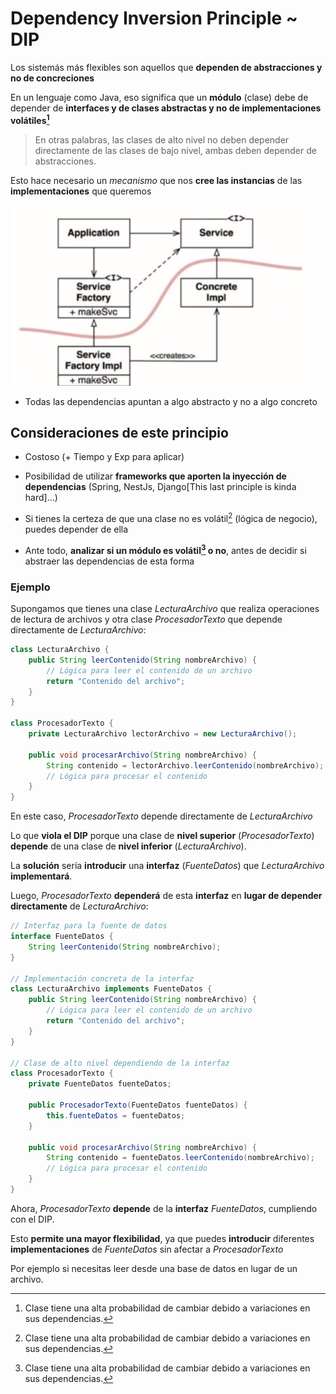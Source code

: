 # Dependency Inversion Principle ~ DIP

Los sistemás más flexibles son aquellos que **dependen de abstracciones y no de concreciones**

En un lenguaje como Java, eso significa que un **módulo** (clase) debe de depender de **interfaces y de clases abstractas y no de implementaciones volátiles[^1]**

> En otras palabras, las clases de alto nivel no deben depender directamente de las clases de bajo nivel,  ambas deben depender de abstracciones.

Esto hace necesario un _mecanismo_ que nos **cree las instancias** de las **implementaciones** que queremos

![](/Images/3-Principios-SOLID/Screenshot%20Capture%20-%202023-11-13%20-%2021-55-32.png)

+ Todas las dependencias apuntan a algo abstracto y no a algo concreto


## Consideraciones de este principio

+ Costoso (+ Tiempo y Exp para aplicar)

+ Posibilidad de utilizar **frameworks que aporten la inyección de dependencias**  (Spring, NestJs, Django[This last principle is kinda hard]...)

+ Si tienes la certeza de que una clase no es volátil[^1] (lógica de negocio), puedes depender de ella

+ Ante todo, **analizar si un módulo es volátil[^1] o no**, antes de decidir si abstraer las dependencias de esta forma



### Ejemplo

Supongamos que tienes una clase _LecturaArchivo_ que realiza operaciones de lectura de archivos y otra clase _ProcesadorTexto_ que depende directamente de _LecturaArchivo_:

```java
class LecturaArchivo {
    public String leerContenido(String nombreArchivo) {
        // Lógica para leer el contenido de un archivo
        return "Contenido del archivo";
    }
}

class ProcesadorTexto {
    private LecturaArchivo lectorArchivo = new LecturaArchivo();

    public void procesarArchivo(String nombreArchivo) {
        String contenido = lectorArchivo.leerContenido(nombreArchivo);
        // Lógica para procesar el contenido
    }
}
```

En este caso, _ProcesadorTexto_ depende directamente de _LecturaArchivo_

Lo que **viola el DIP** porque una clase de **nivel superior** (_ProcesadorTexto_) **depende** de una clase de **nivel inferior** (_LecturaArchivo_).

La **solución** sería **introducir** una **interfaz** (_FuenteDatos_) que _LecturaArchivo_ **implementará**. 

Luego, _ProcesadorTexto_ **dependerá** de esta **interfaz** en **lugar de depender directamente** de _LecturaArchivo_:

```java
// Interfaz para la fuente de datos
interface FuenteDatos {
    String leerContenido(String nombreArchivo);
}

// Implementación concreta de la interfaz
class LecturaArchivo implements FuenteDatos {
    public String leerContenido(String nombreArchivo) {
        // Lógica para leer el contenido de un archivo
        return "Contenido del archivo";
    }
}

// Clase de alto nivel dependiendo de la interfaz
class ProcesadorTexto {
    private FuenteDatos fuenteDatos;

    public ProcesadorTexto(FuenteDatos fuenteDatos) {
        this.fuenteDatos = fuenteDatos;
    }

    public void procesarArchivo(String nombreArchivo) {
        String contenido = fuenteDatos.leerContenido(nombreArchivo);
        // Lógica para procesar el contenido
    }
}
```

Ahora, _ProcesadorTexto_ **depende** de la **interfaz** _FuenteDatos_, cumpliendo con el DIP. 

Esto **permite una mayor flexibilidad**, ya que puedes **introducir** diferentes **implementaciones** de _FuenteDatos_ sin afectar a _ProcesadorTexto_ 

Por ejemplo si necesitas leer desde una base de datos en lugar de un archivo.



[^1]: Clase tiene una alta probabilidad de cambiar debido a variaciones en sus dependencias.